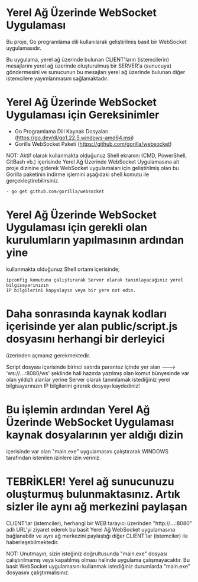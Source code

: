 # Yerel Ağ Üzerinde WebSocket Uygulaması

Bu proje, Go programlama dili kullanılarak geliştirilmiş basit bir WebSocket uygulamasıdır.

Bu uygulama, yerel ağ üzerinde bulunan CLIENT'ların (istemcilerin) mesajlarını yerel ağ üzerinde 
oluşturulmuş bir SERVER'a (sunucuya) göndermesini ve sunucunun bu mesajları yerel ağ üzerinde bulunan 
diğer istemcilere yayımlanmasını sağlamaktadır.

# Yerel Ağ Üzerinde WebSocket Uygulaması için Gereksinimler
- Go Programlama Dili Kaynak Dosyaları (https://go.dev/dl/go1.22.5.windows-amd64.msi)
- Gorilla WebSocket Paketi (https://github.com/gorilla/websocket)

NOT: Aktif olarak kullanmakta olduğunuz Shell ekranını (CMD, PowerShell, GitBash vb.) içerisinde
Yerel Ağ Üzerinde WebSocket Uygulamasına ait proje dizinine giderek WebSocket uygulamaları
için geliştirilmiş olan bu Gorilla paketinin indirme işlemini aşağıdaki shell komutu ile
gerçekleştirebilirsiniz.

	- go get github.com/gorilla/websocket

# Yerel Ağ Üzerinde WebSocket Uygulaması için gerekli olan kurulumların yapılmasının ardından yine
kullanmakta olduğunuz Shell ortamı içerisinde;
	
	ipconfig komutunu çalıştırarak Server olarak tanımlayacağınız yerel bilgisayarınızın
	IP bilgilerini kopyalayın veya bir yere not edin.

# Daha sonrasında kaynak kodları içerisinde yer alan public/script.js dosyasını herhangi bir derleyici
üzerinden açmanız gerekmektedir.
	
Script dosyası içerisinde birinci satırda parantez içinde yer alan ---> 'ws://**.**.**.**:8080/ws'
şeklinde hali hazırda yazılmış olan komut bünyesinde var olan yıldızlı alanlar yerine Server olarak
tanımlamak istediğiniz yerel bilgisayarınızın IP bilgilerini girerek dosyayı kaydediniz!

# Bu işlemin ardından Yerel Ağ Üzerinde WebSocket Uygulaması kaynak dosyalarının yer aldığı dizin
içerisinde var olan "main.exe" uygulamasını çalıştırarak WINDOWS tarafından istenilen izinlere 
izin veriniz.

# TEBRİKLER! Yerel ağ sunucunuzu oluşturmuş bulunmaktasınız. Artık sizler ile aynı ağ merkezini paylaşan
CLIENT'lar (istemciler), herhangi bir WEB tarayıcı üzerinden "http://**.**.**.**:8080" adlı URL'yi
ziyaret ederek bu basit Yerel Ağ WebSocket uygulamasına bağlanabilir ve aynı ağ merkezini paylaştığı
diğer CLIENT'lar (istemciler) ile haberleşebilmektedir.

NOT: Unutmayın, sizin isteğiniz doğrultusunda "main.exe" dosyası çalıştırılmamış veya kapatılmış olması
halinde uygulama çalışmayacaktır. Bu basit WebSocket uygulamasını kullanmak istediğiniz durumlarda
"main.exe" dosyasını çalıştırmalısınız.